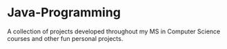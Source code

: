 # Java-Programming
A collection of projects developed throughout my MS in Computer Science courses and other fun personal projects.

